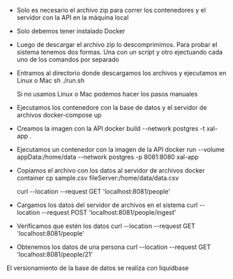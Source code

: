 * Solo es necesario el archivo zip para correr los contenedores y el servidor con la API en la máquina local

* Solo debemos tener instalado Docker

* Luego de descargar el archivo zip lo descomprimimos. Para probar el sistema tenemos dos formas. Una con un script y otro ejectuando cada uno de los comandos por separado

* Entramos al directorio donde descargamos los archivos y ejecutamos en Linux o Mac
  sh ./run.sh

  Si no usamos Linux o Mac podemos hacer los pasos manuales

* Ejecutamos los contenedore con la base de datos y el servidor de archivos
  docker-compose up

* Creamos la imagen con la API
  docker build --network postgres -t xal-app .

* Ejecutamos un contenedor con la imagen de la API
  docker run --volume appData:/home/data --network postgres -p 8081:8080 xal-app

* Copiamos el archivo con los datos al servidor de archivos
  docker container cp sample.csv fileServer:/home/data/data.csv

  curl --location --request GET 'localhost:8081/people'

* Cargamos los datos del servidor de archivos en el sistema
  curl --location --request POST 'localhost:8081/people/ingest'

* Verificamos que estén los datos
  curl --location --request GET 'localhost:8081/people'

* Obtenemos los datos de una persona
  curl --location --request GET 'localhost:8081/people/21'

El versionamiento de la base de datos se realiza con liquidbase
